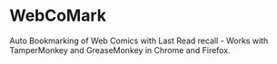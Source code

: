WebCoMark
=========

Auto Bookmarking of Web Comics with Last Read recall - Works with TamperMonkey and GreaseMonkey in Chrome and Firefox.
